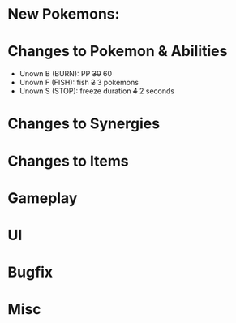 # New Pokemons:

# Changes to Pokemon & Abilities

- Unown B (BURN): PP ~~30~~ 60
- Unown F (FISH): fish ~~2~~ 3 pokemons
- Unown S (STOP): freeze duration ~~4~~ 2 seconds

# Changes to Synergies

# Changes to Items

# Gameplay

# UI

# Bugfix

# Misc
